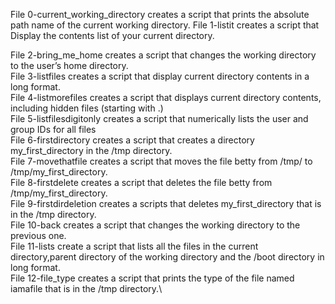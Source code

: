  File 0-current_working_directory creates a script that prints the absolute path name of the current working directory.
File 1-listit creates a script that Display the contents list of your current directory.

File 2-bring_me_home creates a script that changes the working directory to the user’s home directory.\
File 3-listfiles creates a script that display current directory contents in a long format.\
File 4-listmorefiles creates a script that displays current directory contents, including hidden files (starting with .)\
File 5-listfilesdigitonly creates a script that numerically lists the user and group IDs for all files\
File 6-firstdirectory creates a script that creates a directory my_first_directory in the /tmp directory.\
File 7-movethatfile creates a script that moves the file betty from /tmp/ to /tmp/my_first_directory.\
File 8-firstdelete creates a script that deletes the file betty from /tmp/my_first_directory.\
File 9-firstdirdeletion creates a scripts that deletes my_first_directory that is in the /tmp directory.\
File 10-back creates a script that changes the working directory to the previous one.\
File 11-lists create a script that lists all the files in the current directory,parent directory of the working directory and the /boot directory in long format.\
File 12-file_type creates a script that prints the type of the file named iamafile that is in the /tmp directory.\
